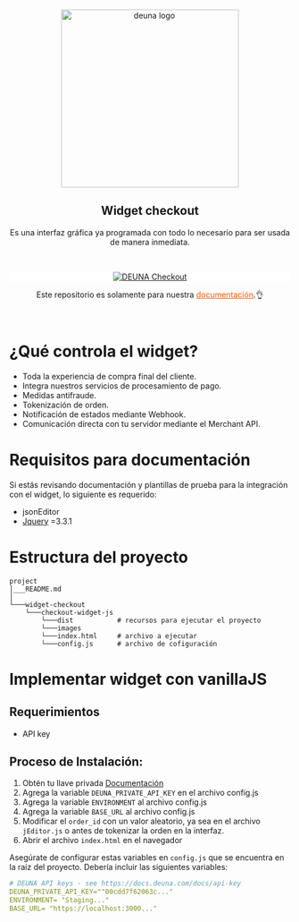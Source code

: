 <br />
<p align="center">
  <a href="https://deuna.com/">
    <img src="https://files.readme.io/e32846c-small-logodeve.png" width="318px" alt="deuna logo" />
  </a>
</p>

<h2 align="center">Widget checkout</h2>
<p align="center">Es una interfaz gráfica ya programada con todo lo necesario para ser usada de manera inmediata.</p>
<br />

<p align="center" style="background: white;">
  <a href="https://docs.deuna.com/docs/primeros-pasos-widget">
    <img src="https://files.readme.io/6d58d77-Group_10.svg" alt="DEUNA Checkout" class="img-fluid mb-3">
  </a>
</p>

<p align="center">
Este repositorio es solamente para nuestra  <a href="https://docs.deuna.com/" style="color: #f50;">documentación</a>.👌
</p>
<br />

# ¿Qué controla el widget?
* Toda la experiencia de compra final del cliente.
* Integra nuestros servicios de procesamiento de pago.
* Medidas antifraude.
* Tokenización de orden.
* Notificación de estados mediante Webhook.
* Comunicación directa con tu servidor mediante el Merchant API.
# Requisitos para documentación
Si estás revisando documentación y plantillas de prueba para la integración con el widget, lo siguiente es requerido:

* jsonEditor
* [Jquery](https://jquery.com/) =3.3.1

# Estructura del proyecto


```
project
│___README.md
│
└───widget-checkout
    └───checkout-widget-js
        └───dist           # recursos para ejecutar el proyecto
        └───images
        └───index.html     # archivo a ejecutar
        └───config.js      # archivo de cofiguración
```

# Implementar widget con vanillaJS

## Requerimientos

- API key

## Proceso de Instalación:

1. Obtén tu llave privada [Documentación](https://docs.deuna.com/docs/api-key)
2. Agrega la variable `DEUNA_PRIVATE_API_KEY` en el archivo config.js 
3. Agrega la variable `ENVIRONMENT` al archivo config.js 
4. Agrega la variable `BASE_URL` al archivo config.js 
5. Modificar el `order_id`  con un valor aleatorio, ya sea en el archivo `jEditor.js` o antes de tokenizar la orden en la interfaz. 
6. Abrir el archivo `index.html` en el navegador

Asegúrate de configurar estas variables en `config.js` que se  encuentra en la raíz del proyecto. Debería incluir las siguientes variables:

```yaml
# DEUNA API keys - see https://docs.deuna.com/docs/api-key
DEUNA_PRIVATE_API_KEY=""00cdd7f62063c..."
ENVIRONMENT= "Staging..."
BASE_URL= "https://localhost:3000..."
```
